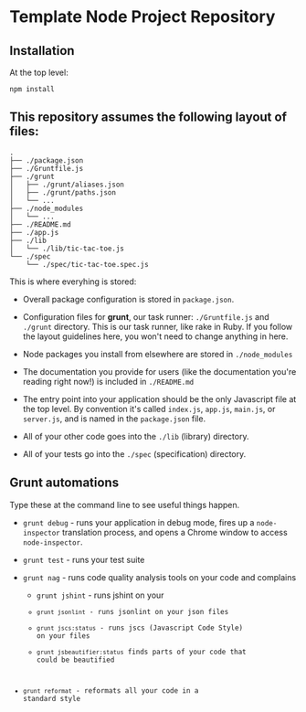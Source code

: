 # Template Node Project Repository

## Installation

At the top level:

```
npm install
```

## This repository assumes the following layout of files:

```
.
├── ./package.json
├── ./Gruntfile.js
├── ./grunt
│   ├── ./grunt/aliases.json
│   ├── ./grunt/paths.json
│   └── ...
├── ./node_modules
│   └── ...
├── ./README.md
├── ./app.js
├── ./lib
│   └── ./lib/tic-tac-toe.js
└── ./spec
    └── ./spec/tic-tac-toe.spec.js
```

This is where everyhing is stored:

* Overall package configuration is stored in `package.json`.  

* Configuration files for **grunt**, our task runner: `./Gruntfile.js` and `./grunt` directory.  This is our task runner, like rake in Ruby.  If you follow the layout guidelines here, you won't need to change anything in here.

* Node packages you install from elsewhere are stored in `./node_modules` 

* The documentation you provide for users (like the documentation you're reading right now!) is included in `./README.md` 

* The entry point into your application should be the only Javascript file at the top level.  By convention it's called `index.js`, `app.js`, `main.js`, or `server.js`, and is named in the `package.json` file.

* All of your other code goes into the `./lib` (library) directory.

* All of your tests go into the `./spec` (specification) directory.

## Grunt automations

Type these at the command line to see useful things happen.

* `grunt debug` - runs your application in debug mode, fires up a `node-inspector` translation process, and opens a Chrome window to access `node-inspector`.

* `grunt test` - runs your test suite

* `grunt nag` - runs code quality analysis tools on your code and complains

    * `grunt jshint` - runs jshint on your <code>
    * `grunt jsonlint` - runs jsonlint on your json files 
    * `grunt jscs:status` - runs jscs (Javascript Code Style) on your files
    * `grunt jsbeautifier:status` finds parts of your code that could be beautified
 
* `grunt reformat` - reformats all your code in a standard style



